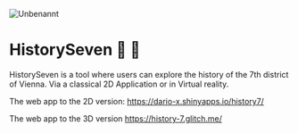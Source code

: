 ![Unbenannt](https://user-images.githubusercontent.com/75636666/235878196-9bda14fd-e63a-405e-9f8e-71b28f18bc0b.PNG)

# HistorySeven 🔎 📜

HistorySeven is a tool where users can explore the history of the 7th district of Vienna.
Via a classical 2D Application or in Virtual reality. 


The web app to the 2D version:
https://dario-x.shinyapps.io/history7/

The web app to the 3D version
https://history-7.glitch.me/


